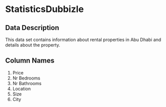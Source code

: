 # StatisticsDubbizle

## Data Description
This data set contains information about rental properties in Abu Dhabi and details about the property.

## Column Names
1. Price
2. Nr Bedrooms 
3. Nr Bathrooms
4. Location
5. Size
6. City
